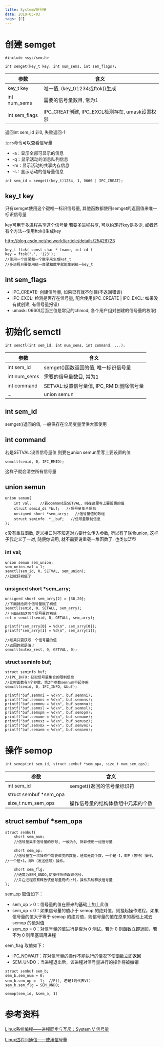 ```yaml
---
title: SystemV信号量
date: 2018-03-03
tags: [C]
---
```


# 创建 semget

```
#include <sys/sem.h>

int semget(key_t key, int num_sems, int sem_flags);  
```

|参数|含义|
|--|--|
|key_t key|唯一值, (key_t)1234或ftok()生成|
|int num_sems|需要的信号量数目, 常为1|
|int sem_flags|IPC_CREAT创建, IPC_EXCL检测存在, umask设置权限|

返回int sem_id
非0, 失败返回-1

`ipcs`命令可以查看信号量

* -a：显示全部可显示的信息
* -q：显示活动的消息队列信息
* -m：显示活动的共享内存信息
* -s：显示活动的信号量信息

```
int sem_id = semget((key_t)1234, 1, 0666 | IPC_CREAT);
```

## key_t key
只有semget使用这个键唯一标识信号量, 其他函数都使用semget的返回值来唯一标识信号量

key可用于多进程共享这个信号量
若要多进程共享, 可以约定好key是多少, 或者还有个方法--使用ftok()生成key

http://blog.csdn.net/heiworld/article/details/25426723

```
key_t ftok( const char * fname, int id )
key = ftok(".", '123');
//使用一个目录和一个数字来生成ket_t
//多进程只要使用统一目录和数字就能拿到统一key_t
```

## int sem_flags

* IPC_CREATE: 创建信号量, 如果已有就不创建(不返回错误)
* IPC_EXCL: 检测是否存在信号量, 配合使用(IPC_CREATE | IPC_EXCL: 如果没有就创建, 有信号量报错)
* umask: 0660(后面三位是常见的chmod, 各个用户组对创建的信号量的权限)

# 初始化 semctl

```
int semctl(int sem_id, int num_sems, int command, ...);
```

|参数|含义|
|--|--|
|int sem_id|semget()函数返回的值, 唯一标识信号量|
|int num_sems|需要的信号量数目, 常为1|
|int command|SETVAL:设置信号量值, IPC_RMID:删除信号量|
|...|union semun|

## int sem_id

semget()返回的值, 一般保存在全局变量里供大家使用

## int command

若是SETVAL:设置信号量值
则要在union semun里写上要设置的值

`semctl(semid, 0, IPC_RMID);`

这样子就会清空所有信号量

## union semun
```
union semun{  
    int val;    //若command是SETVAL, 则在这里写上要设置的值
    struct semid_ds *buf;   //信号量集合信息
    unsigned short *sem_arry;   //信号量值的数组
    struct seminfo  *__buf;   //信号量限制信息
};  
```

c没有重载函数, 定义接口时不知道对方要什么传入参数, 所以有了联合union, 这样子我定义了一对, 随便你调用, 就不需要说重载一堆函数了, 也类似泛型

### int val;

```
union semun sem_union;
sem_union.val = 1;
semctl(sem_id, 0, SETVAL, sem_union);
//就赋好初值了
```

### unsigned short *sem_arry;

```
unsigned short sem_arry[2] = {30,20};
//下面就给两个信号量赋了初值
semctl(semid, 0, SETALL, sem_arry);
//下面获取这两个信号量的初值
ret = semctl(semid, 0, GETALL, sem_arry);

printf("sem_arry[0] = %d\n", sem_arry[0]);
printf("sem_arry[1] = %d\n", sem_arry[1]);

//如果只要获取一个信号量的值
//返回的就是值了
semctl(mutex_rest, 0, GETVAL, 0);
```

### struct seminfo buf;

```
struct seminfo buf; 
//IPC_INFO：获取信号量集合的限制信息
//此时函数有4个参数，第2个参数semnum不起作用
semctl(semid, 0, IPC_INFO, &buf);

printf("buf.semmni = %d\n", buf.semmni);  
printf("buf.semmns = %d\n", buf.semmns);  
printf("buf.semmnu = %d\n", buf.semmnu);  
printf("buf.semmsl = %d\n", buf.semmsl);  
printf("buf.semopm = %d\n", buf.semopm);  
printf("buf.semume = %d\n", buf.semume);  
printf("buf.semusz = %d\n", buf.semusz);  
printf("buf.semvmx = %d\n", buf.semvmx);  
printf("buf.semaem = %d\n", buf.semaem);  
```

# 操作 semop

```
int semop(int sem_id, struct sembuf *sem_opa, size_t num_sem_ops);
```

|参数|含义|
|--|--|
|int sem_id|semget()返回的信号量标识符|
|struct sembuf *sem_opa||
|size_t num_sem_ops|操作信号量的结构体数组中元素的个数|

## struct sembuf *sem_opa

```
struct sembuf{  
    short sem_num;
    //信号量集中信号量的序号, 一般为0, 除非使用一组信号量
    
    short sem_op;
    //信号量在一次操作中需要改变的数据，通常是两个数，一个是-1，即P（等待）操作，  //一个是+1，即V（发送信号）操作。  
    
    short sem_flg;
    //通常为SEM_UNDO,使操作系统跟踪信号，  
    //并在进程没有释放该信号量而终止时，操作系统释放信号量  
};  
```

sem_op 取值如下：

* sem_op > 0：信号量的值在原来的基础上加上此值
* sem_op < 0：如果信号量的值小于 semop 的绝对值，则挂起操作进程。如果信号量的值大于等于 semop 的绝对值，则信号量的值在原来的基础上减去 semop 的绝对值
* sem_op = 0：对信号量的值进行是否为 0 测试。若为 0 则函数立即返回，若不为 0 则阻塞调用进程

sem_flag 取值如下： 

* IPC_NOWAIT：在对信号量的操作不能执行的情况下使函数立即返回
* SEM_UNDO：当进程退出后，该进程对信号量进行的操作将被撤销

```
struct sembuf sem_b;  
sem_b.sem_num = 0;  
sem_b.sem_op = -1;  //P(), 若是1则代表V()
sem_b.sem_flg = SEM_UNDO;

semop(sem_id, &sem_b, 1)
```

# 参考资料

[Linux系统编程——进程同步与互斥：System V 信号量](http://blog.csdn.net/tennysonsky/article/details/47811201)

[Linux进程间通信——使用信号量](http://blog.csdn.net/ljianhui/article/details/10243617)